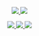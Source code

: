 
<p align="center">
  <a href="https://github.com/zhpanvip">
    <img src="https://github-readme-stats.wasabeef.vercel.app/api?username=zhpanvip&show_icons=true&line_height=21&show_icons=true&theme=buefy&include_all_commits=true" />
  </a>
  
  <a href="https://github.com/zhpanvip">
    <img src="https://github-readme-stats.vercel.app/api/top-langs/?username=zhpanvip&layout=compact" />
  </a>
  
</p>

<p align="center">
  <a href="https://zhpanvip.gitee.io">
    <img src="https://img.shields.io/badge/✨-我的博客-brightness.svg" />
  </a>
  <a href="https://juejin.im/user/2735240659359448/posts">
    <img src="https://img.shields.io/badge/🍧-掘金-orange.svg" />  
  </a>
  <a href="https://blog.csdn.net/qq_20521573">
  <img src="https://img.shields.io/badge/🎃%20-CSDN-brightness.svg" />
  </a>
</p>


  
